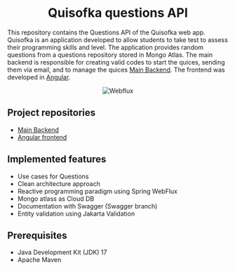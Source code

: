 <div align="center">
  
  # Quisofka questions API
  
</div>

This repository contains the Questions API of the Quisofka web app. Quisofka is an application developed to allow students to take test to assess their programming skills and level. The application provides random questions from a questions repository stored in Mongo Atlas. The main backend is responsible for creating valid codes to start the quices, sending them via email, and to manage the quices [Main Backend](https://github.com/Difsan/quisofka-mvn-B). The frontend was developed in [Angular](https://github.com/JonathanPinilla/Quisofka-FA).
 
<div align="center">
  <img src="https://www.vinsguru.com/wp-content/uploads/2020/04/spring-webflux-webclient.png" alt="Webflux" />
</div>

## Project repositories

- [Main Backend](https://github.com/Difsan/quisofka-mvn-B)
- [Angular frontend](https://github.com/JonathanPinilla/Quisofka-FA)
  
## Implemented features

- Use cases for Questions
- Clean architecture approach
- Reactive programming paradigm using Spring WebFlux
- Mongo atlass as Cloud DB
- Documentation with Swagger (Swagger branch)
- Entity validation using Jakarta Validation

## Prerequisites

- Java Development Kit (JDK) 17
- Apache Maven

